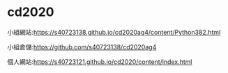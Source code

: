 # cd2020

小組網站:https://s40723138.github.io/cd2020ag4/content/Python382.html

小組倉儲:https://github.com/s40723138/cd2020ag4

個人網站:https://s40723121.github.io/cd2020/content/index.html
